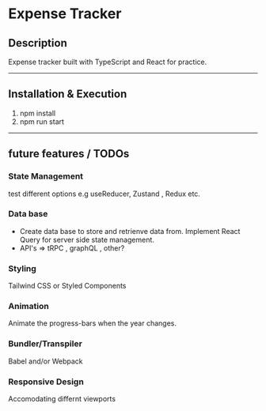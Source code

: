 # Expense Tracker

## Description

Expense tracker built with TypeScript and React for practice.

---

## Installation & Execution

1. npm install
2. npm run start

---

## future features / TODOs

### State Management

test different options e.g useReducer, Zustand , Redux etc.

### Data base

- Create data base to store and retrienve data from. Implement React Query for server side state management.
- API's => tRPC , graphQL , other?

### Styling

Tailwind CSS or Styled Components

### Animation

Animate the progress-bars when the year changes.

### Bundler/Transpiler

Babel and/or Webpack

### Responsive Design

Accomodating differnt viewports
